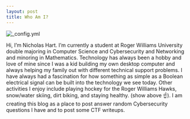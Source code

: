 ```yaml
---
layout: post
title: Who Am I?
---
```


![_config.yml](/images/config.jpg)

Hi, I’m Nicholas Hart. I’m currently a student at Roger Williams University double majoring in Computer Science and Cybersecurity and Networking and minoring in Mathematics. Technology has always been a hobby and love of mine since I was a kid building my own desktop computer and always helping my family out with different technical support problems. I have always had a fascination for how something as simple as a Boolean electrical signal can be built into the technology we see today. Other activities I enjoy include playing hockey for the Roger Williams Hawks, snow/water skiing, dirt biking, and staying healthy. 
(show above :point_up:).
I am creating this blog as a place to post answer random Cybersecurity questions I have and to post some CTF writeups. 

